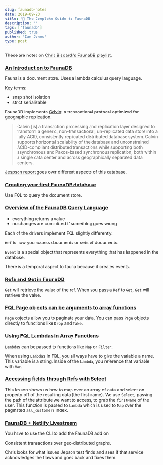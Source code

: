 ```yaml
---
slug: faunadb-notes
date: 2019-09-23
title: '📝 The Complete Guide to FaunaDB'
description: ''
tags: ['faunadb']
published: true
author: 'Ian Jones'
type: post
---
```


These are notes on [Chris Biscardi's FaunaDB playlist](https://egghead.io/playlists/the-complete-guide-to-faunadb-74bef44b).

### [An Introduction to FaunaDB](https://egghead.io/lessons/egghead-an-introduction-to-faunadb?pl=the-complete-guide-to-faunadb-74bef44b)

Fauna is a document store. Uses a lambda calculus query language.

Key terms:

- snap shot isolation
- strict serializable

FaunaDB implements [Calvin](https://blog.acolyer.org/2019/03/29/calvin-fast-distributed-transactions-for-partitioned-database-systems/): a transactional protocol optimized for geographic replication.

> Calvin [is] a transaction processing and replication layer designed to transform a generic, non-transactional, un-replicated data store into a fully ACID, consistently replicated distributed database system. Calvin supports horizontal scalability of the database and unconstrained ACID-compliant distributed transactions while supporting both asynchronous and Paxos-based synchronous replication, both within a single data center and across geographically separated data centers.

[Jespson report](https://jepsen.io/analyses/faunadb-2.5.4) goes over different aspects of this database.

### [Creating your first FaunaDB database](https://egghead.io/lessons/egghead-creating-your-first-faunadb-database?pl=the-complete-guide-to-faunadb-74bef44b)

Use FQL to query the document store.

### [Overview of the FaunaDB Query Language](https://egghead.io/lessons/egghead-overview-of-the-faunadb-query-language?pl=the-complete-guide-to-faunadb-74bef44b)

- everything returns a value
- no changes are committed if something goes wrong

Each of the drivers implement FQL slightly differently.

`Ref` is how you access documents or sets of documents.

`Event` is a special object that represents everything that has happened in the database.

There is a temporal aspect to fauna because it creates events.

### [Refs and Get in FaunaDB](https://egghead.io/lessons/egghead-refs-and-get-in-faunadb?pl=the-complete-guide-to-faunadb-74bef44b)

`Get` will retrieve the value of the ref. When you pass a `Ref` to `Get`, `Get` will retrieve the value.

### [FQL Page objects can be arguments to array functions](https://egghead.io/lessons/egghead-fql-page-objects-can-be-arguments-to-array-functions?pl=the-complete-guide-to-faunadb-74bef44b)

`Page` objects allow you to paginate your data. You can pass `Page` objects directly to functions like `Drop` and `Take`.

### [Using FQL Lambdas in Array Functions](https://egghead.io/lessons/egghead-using-fql-lambdas-in-array-functions?pl=the-complete-guide-to-faunadb-74bef44b)

`Lambda`s can be passed to functions like `Map` or `Filter`.

When using `Lambda`s in FQL, you all ways have to give the variable a name. This variable is a string. Inside of the `Lambda`, you reference that variable with `Var`.

### [Accessing fields through Refs with Select](https://egghead.io/lessons/egghead-accessing-fields-through-refs-with-select?pl=the-complete-guide-to-faunadb-74bef44b)

This lesson shows us how to map over an array of data and select on property off of the resulting data (the first name). We use `Select`, passing the path of the attribute we want to access, to grab the `firstName` of the user. This function is passed to `Lambda` which is used to `Map` over the paginated `all_customers` index.

### [FaunaDB + Netlify Livestream](https://www.twitch.tv/videos/484133337)

You have to use the CLI to add the FaunaDB add on.

Consistent transactions over geo-distributed graphs.

Chris looks for what issues Jepson test finds and sees if that service acknowledges the flaws and goes back and fixes them.
